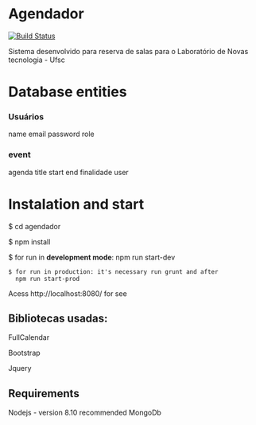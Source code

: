 
# Agendador

  

[![Build Status](http://www.lantec.ufsc.br/wp-content/themes/lantec/img/logo_lantec.png)](http://www.lantec.ufsc.br/)

  

Sistema desenvolvido para reserva de salas para o Laboratório de Novas tecnologia - Ufsc

  

# Database entities


### Usuários

name 
email 
password
role

 

### event
agenda
title
start
end
finalidade
user

  

# Instalation and start

$ cd agendador

$ npm install

$ for run in **development mode**:  npm run start-dev

	
	$ for run in production: it's necessary run grunt and after
	  npm run start-prod

 

Acess http://localhost:8080/ for see

  

## Bibliotecas usadas:

FullCalendar

Bootstrap

Jquery

## Requirements

Nodejs - version 8.10 recommended
MongoDb